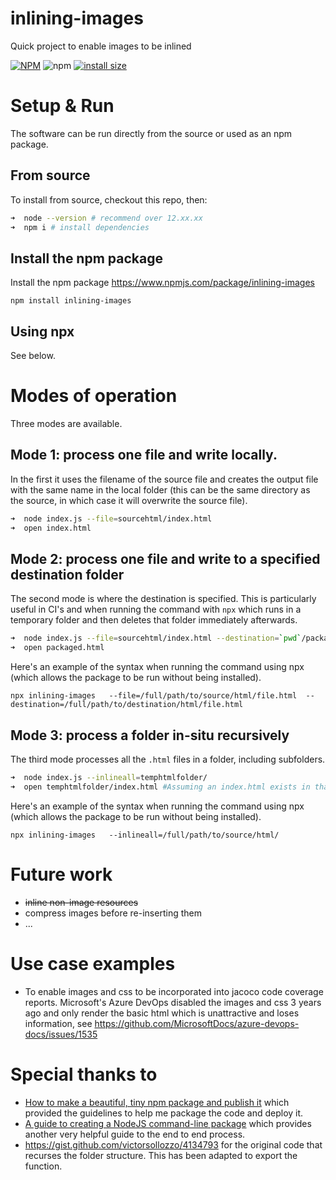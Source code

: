 # inlining-images
Quick project to enable images to be inlined

[![NPM](https://nodei.co/npm/inlining-images.png)](https://npmjs.org/package/inlining-images)
![npm](https://img.shields.io/npm/v/inlining-images.svg)
[![install size](https://packagephobia.com/badge?p=inlining-images)](https://packagephobia.com/result?p=inlining-images)

# Setup & Run
The software can be run directly from the source or used as an npm package.
## From source
To install from source, checkout this repo, then:
```bash
➜  node --version # recommend over 12.xx.xx
➜  npm i # install dependencies
```
## Install the npm package
Install the npm package 
https://www.npmjs.com/package/inlining-images

```
npm install inlining-images
```
## Using npx
See below.

# Modes of operation
Three modes are available. 
## Mode 1: process one file and write locally.
In the first it uses the filename of the source file and creates the output file with the same name in the local folder (this can be the same directory as the source, in which case it will overwrite the source file).
```bash
➜  node index.js --file=sourcehtml/index.html
➜  open index.html
```
## Mode 2: process one file and write to a specified destination folder
The second mode is where the destination is specified. This is particularly useful in CI's and when running the command with `npx` which runs in a temporary folder and then deletes that folder immediately afterwards.

```bash
➜  node index.js --file=sourcehtml/index.html --destination=`pwd`/packaged.html
➜  open packaged.html
```
Here's an example of the syntax when running the command using npx (which allows the package to be run without being installed). 
```
npx inlining-images   --file=/full/path/to/source/html/file.html  --destination=/full/path/to/destination/html/file.html
```

## Mode 3: process a folder in-situ recursively
The third mode processes all the `.html` files in a folder, including subfolders.

```bash
➜  node index.js --inlineall=temphtmlfolder/
➜  open temphtmlfolder/index.html #Assuming an index.html exists in that folder.
```

Here's an example of the syntax when running the command using npx (which allows the package to be run without being installed). 
```
npx inlining-images   --inlineall=/full/path/to/source/html/
```


# Future work
- ~~inline non-image resources~~
- compress images before re-inserting them
- ...

# Use case examples
- To enable images and css to be incorporated into jacoco code coverage reports. Microsoft's Azure DevOps disabled the images and css 3 years ago and only render the basic html which is unattractive and loses information, see https://github.com/MicrosoftDocs/azure-devops-docs/issues/1535 

# Special thanks to
- [How to make a beautiful, tiny npm package and publish it](https://www.freecodecamp.org/news/how-to-make-a-beautiful-tiny-npm-package-and-publish-it-2881d4307f78/) which provided the guidelines to help me package the code and deploy it.
- [A guide to creating a NodeJS command-line package](https://medium.com/netscape/a-guide-to-create-a-nodejs-command-line-package-c2166ad0452e) which provides another very helpful guide to the end to end process.
- https://gist.github.com/victorsollozzo/4134793 for the original code that recurses the folder structure. This has been adapted to export the function.

